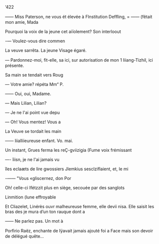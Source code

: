 ‘422

—— Miss Paterson, ne vous ét
élevée à Flnstitution Defﬂing, =
—— (fêtait mon amie, Mada

Pourquoi la voix de la jeune
cet aiïolement? Son interloout

-— Voulez-vous dire commen

La veuve sarrêta. La jeune
Visage égaré.

— Pardonnez-moi, ﬁt-elle, sa
ici, sur autorisation de mon 1
Iiiang-Tizhil, ici présente.

Sa main se tendait vers Roug

— Votre amie? répéta Mm“ P.

—— Oui, oui, Madame.

— Mais Lilian, Lilian?

— Je ne l'ai point vue depu

— Oh! Vous mentez! Vous a

La Veuve se tordait les main

—— liialliieureuse enfant. Vo.
mai.

Un instant, Grues ferma les
reÇ-gviizigia (Fume voix frémissant

—- îiisn, je ne l'ai jamais vu

îles eclaæts de lire gwossiers
Jlemkius sesclziflaient, et, le mi

-—— "Vous «gliscernez, don Por

Oh! celle-ci Ifétzzit plus en
siège, secouée par des sanglots

Linmition (lune effroyable

Et Cliazelet, Linérès ouvr
malheureuse femme, elle devii
nisa. Elle saisit les bras des je
mura d’un ton rauque dont a

—— Ne parlez pas. Un mot à

Porﬁrio Raëz, enchante de
Iÿavait jamais ajouté foi a Face
mais son devoir de délégué
quête...

